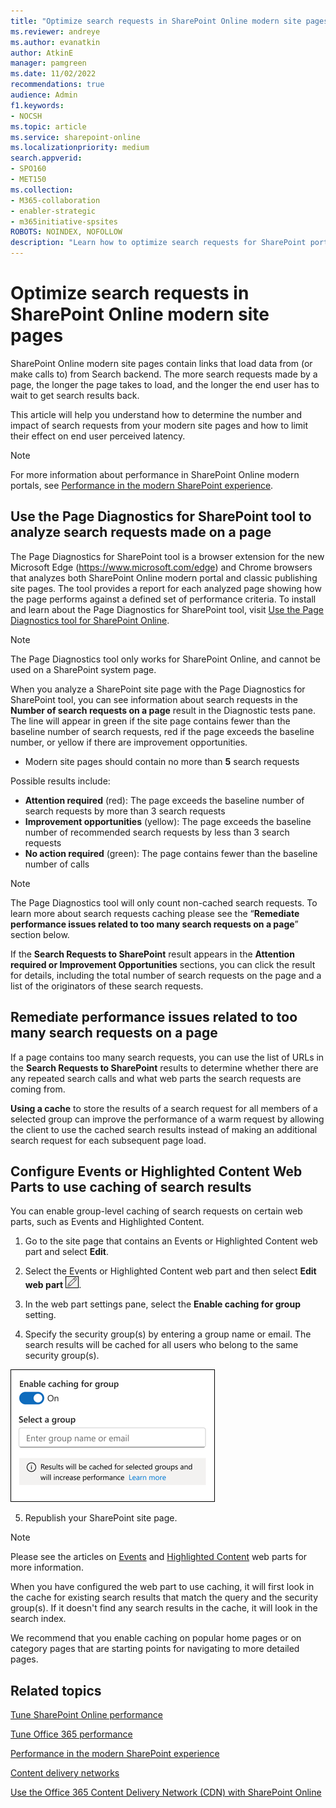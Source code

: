 ```yaml
---
title: "Optimize search requests in SharePoint Online modern site pages"
ms.reviewer: andreye
ms.author: evanatkin
author: AtkinE
manager: pamgreen
ms.date: 11/02/2022
recommendations: true
audience: Admin
f1.keywords:
- NOCSH
ms.topic: article
ms.service: sharepoint-online
ms.localizationpriority: medium
search.appverid:
- SPO160
- MET150
ms.collection:
- M365-collaboration
- enabler-strategic
- m365initiative-spsites
ROBOTS: NOINDEX, NOFOLLOW
description: "Learn how to optimize search requests for SharePoint portal pages."
---
```


# Optimize search requests in SharePoint Online modern site pages 

SharePoint Online modern site pages contain links that load data from (or make calls to) from Search backend. The more search requests made by a page, the longer the page takes to load, and the longer the end user has to wait to get search results back.  

This article will help you understand how to determine the number and impact of search requests from your modern site pages and how to limit their effect on end user perceived latency.

>[!NOTE]
>For more information about performance in SharePoint Online modern portals, see [Performance in the modern SharePoint experience](/sharepoint/modern-experience-performance).

## Use the Page Diagnostics for SharePoint tool to analyze search requests made on a page

The Page Diagnostics for SharePoint tool is a browser extension for the new Microsoft Edge (https://www.microsoft.com/edge) and Chrome browsers that analyzes both SharePoint Online modern portal and classic publishing site pages. The tool provides a report for each analyzed page showing how the page performs against a defined set of performance criteria. To install and learn about the Page Diagnostics for SharePoint tool, visit [Use the Page Diagnostics tool for SharePoint Online](./page-diagnostics-for-spo.md).

>[!NOTE]
> The Page Diagnostics tool only works for SharePoint Online, and cannot be used on a SharePoint system page.

When you analyze a SharePoint site page with the Page Diagnostics for SharePoint tool, you can see information about search requests in the **Number of search requests on a page** result in the Diagnostic tests pane. The line will appear in green if the site page contains fewer than the baseline number of search requests, red if the page exceeds the baseline number, or yellow if there are improvement opportunities. 

- Modern site pages should contain no more than **5** search requests

Possible results include:

- **Attention required** (red): The page exceeds the baseline number of search requests by more than 3 search requests
- **Improvement opportunities** (yellow): The page exceeds the baseline number of recommended search requests by less than 3 search requests
- **No action required** (green): The page contains fewer than the baseline number of calls

>[!NOTE]
>The Page Diagnostics tool will only count non-cached search requests. To learn more about search requests caching please see the “**Remediate performance issues related to too many search requests on a page**” section below.

If the **Search Requests to SharePoint** result appears in the **Attention required or Improvement Opportunities** sections, you can click the result for details, including the total number of search requests on the page and a list of the originators of these search requests.

## Remediate performance issues related to too many search requests on a page

If a page contains too many search requests, you can use the list of URLs in the **Search Requests to SharePoint** results to determine whether there are any repeated search calls and what web parts the search requests are coming from.

**Using a cache** to store the results of a search request for all members of a selected group can improve the performance of a warm request by allowing the client to use the cached search results instead of making an additional search request for each subsequent page load. 

## Configure Events or Highlighted Content Web Parts to use caching of search results

You can enable group-level caching of search requests on certain web parts, such as Events and Highlighted Content. 

1. Go to the site page that contains an Events or Highlighted Content web part and select **Edit**.

2. Select the Events or Highlighted Content web part and then select **Edit web part** ![Screenshot of the edit web part icon.](../media/modern-portal-optimization/edit-web-part-icon.png). 

3. In the web part settings pane, select the **Enable caching for group** setting. 

4. Specify the security group(s) by entering a group name or email. The search results will be cached for all users who belong to the same security group(s).

![Screenshot that shows the enable caching for group option.](../media/modern-portal-optimization/enable-caching-for-group.png)

5. Republish your SharePoint site page.

>[!NOTE]
>Please see the articles on [Events](https://support.microsoft.com/office/5fe4da93-5fa9-4695-b1ee-b0ae4c981909) and [Highlighted Content](https://support.microsoft.com/office/e34199b0-ff1a-47fb-8f4d-dbcaed329efd) web parts for more information.

When you have configured the web part to use caching, it will first look in the cache for existing search results that match the query and the security group(s). If it doesn't find any search results in the cache, it will look in the search index.

We recommend that you enable caching on popular home pages or on category pages that are starting points for navigating to more detailed pages.

## Related topics

[Tune SharePoint Online performance](tune-sharepoint-online-performance.md)

[Tune Office 365 performance](tune-microsoft-365-performance.md)

[Performance in the modern SharePoint experience](/sharepoint/modern-experience-performance)

[Content delivery networks](content-delivery-networks.md)

[Use the Office 365 Content Delivery Network (CDN) with SharePoint Online](use-microsoft-365-cdn-with-spo.md)